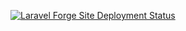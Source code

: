 [![Laravel Forge Site Deployment Status](https://img.shields.io/endpoint?url=https%3A%2F%2Fforge.laravel.com%2Fsite-badges%2F760b434a-6288-4d67-be0a-13f2a79567e2%3Fdate%3D1&style=plastic)](https://forge.laravel.com/servers/823520/sites/2407032)

